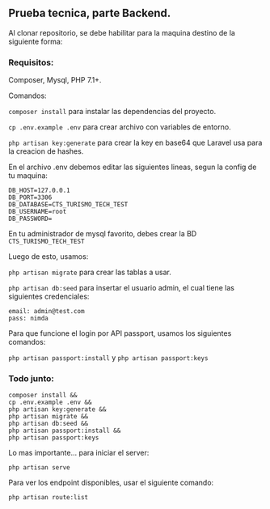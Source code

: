 ## Prueba tecnica, parte Backend.

Al clonar repositorio, se debe habilitar para la maquina destino de la siguiente forma:

### Requisitos:

Composer, Mysql, PHP 7.1+.

Comandos:

`composer install` para instalar las dependencias del proyecto.

`cp .env.example .env` para crear archivo con variables de entorno.

`php artisan key:generate` para crear la key en base64 que Laravel usa para la creacion de hashes.

En el archivo .env debemos editar las siguientes lineas, segun la config de tu maquina:

```DB_CONNECTION=mysql
DB_HOST=127.0.0.1
DB_PORT=3306
DB_DATABASE=CTS_TURISMO_TECH_TEST
DB_USERNAME=root
DB_PASSWORD=
```

En tu administrador de mysql favorito, debes crear la BD `CTS_TURISMO_TECH_TEST`

Luego de esto, usamos:

`php artisan migrate` para crear las tablas a usar.

`php artisan db:seed` para insertar el usuario admin, el cual tiene las siguientes credenciales:

```
email: admin@test.com
pass: nimda
```

Para que funcione el login por API passport, usamos los siguientes comandos:

`php artisan passport:install` y `php artisan passport:keys`

### Todo junto:

```
composer install &&
cp .env.example .env &&
php artisan key:generate &&
php artisan migrate &&
php artisan db:seed &&
php artisan passport:install &&
php artisan passport:keys
```

Lo mas importante... para iniciar el server:

`php artisan serve`

Para ver los endpoint disponibles, usar el siguiente comando:

`php artisan route:list`
